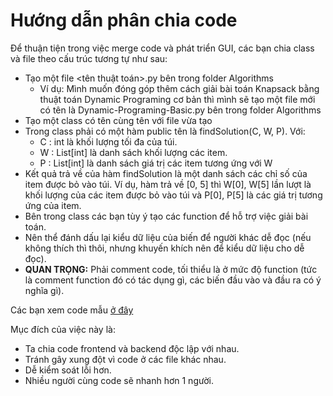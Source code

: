 # Hướng dẫn phân chia code
Để thuận tiện trong việc merge code và phát triển GUI, các bạn chia class và file theo cấu trúc tương tự như sau:

- Tạo một file <tên thuật toán>.py bên trong folder Algorithms
    + Ví dụ: Mình muốn đóng góp thêm cách giải bài toán Knapsack bằng thuật toán Dynamic Programing cơ bản thì mình sẽ tạo một file mới có tên là Dynamic-Programing-Basic.py bên trong folder Algorithms
- Tạo một class có tên cùng tên với file vừa tạo
- Trong class phải có một hàm public tên là findSolution(C, W, P). Với:
  - C : int là khối lượng tối đa của túi.
  - W : List[int] là danh sách khối lượng các item.
  - P : List[int] là danh sách giá trị các item tương ứng với W
- Kết quả trả về của hàm findSolution là một danh sách các chỉ số của item được bỏ vào túi. Ví dụ, hàm trả về [0, 5] thì W[0], W[5] lần lượt là khối lượng của các item được bỏ vào túi và P[0], P[5] là các giá trị tương ứng của item.
- Bên trong class các bạn tùy ý tạo các function để hỗ trợ việc giải bài toán.
- Nên thể đánh dấu lại kiểu dữ liệu của biến để người khác dễ đọc (nếu không thích thì thôi, nhưng khuyến khích nên để kiểu dữ liệu cho dễ đọc).
- <b>QUAN TRỌNG:</b> Phải comment code, tối thiểu là ở mức độ function (tức là comment function đó có tác dụng gì, các biến đầu vào và đầu ra có ý nghĩa gì). 

Các bạn xem code mẫu [ở đây](./CodingGuideExample/main.py)

Mục đích của việc này là:
- Ta chia code frontend và backend độc lập với nhau.
- Tránh gây xung đột vì code ở các file khác nhau.
- Dễ kiểm soát lỗi hơn.
- Nhiều người cùng code sẽ nhanh hơn 1 người.